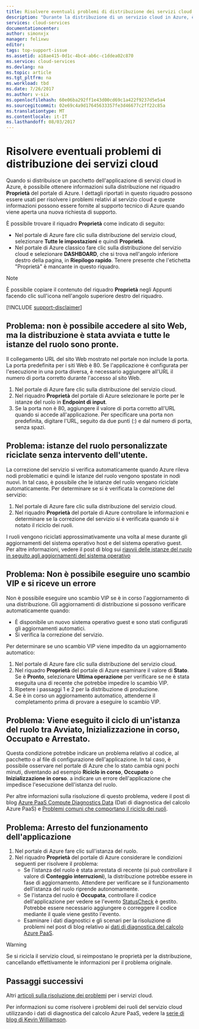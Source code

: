 ```yaml
---
title: Risolvere eventuali problemi di distribuzione dei servizi cloud | Documentazione Microsoft
description: "Durante la distribuzione di un servizio cloud in Azure, è possibile che si verifichino problemi comuni. Questo articolo fornisce soluzioni per alcuni problemi."
services: cloud-services
documentationcenter: 
author: simonxjx
manager: felixwu
editor: 
tags: top-support-issue
ms.assetid: a18ae415-0d1c-4bc4-ab6c-c1ddea02c870
ms.service: cloud-services
ms.devlang: na
ms.topic: article
ms.tgt_pltfrm: na
ms.workload: tbd
ms.date: 7/26/2017
ms.author: v-six
ms.openlocfilehash: 60e06ba292ff1e43d00cd69c1a422f9237d5e5a4
ms.sourcegitcommit: 02e69c4a9d17645633357fe3d46677c2ff22c85a
ms.translationtype: MT
ms.contentlocale: it-IT
ms.lasthandoff: 08/03/2017
---
```

# <a name="troubleshoot-cloud-service-deployment-problems"></a>Risolvere eventuali problemi di distribuzione dei servizi cloud
Quando si distribuisce un pacchetto dell'applicazione di servizi cloud in Azure, è possibile ottenere informazioni sulla distribuzione nel riquadro **Proprietà** del portale di Azure. I dettagli riportati in questo riquadro possono essere usati per risolvere i problemi relativi al servizio cloud e queste informazioni possono essere fornite al supporto tecnico di Azure quando viene aperta una nuova richiesta di supporto.

È possibile trovare il riquadro **Proprietà** come indicato di seguito:

* Nel portale di Azure fare clic sulla distribuzione del servizio cloud, selezionare **Tutte le impostazioni** e quindi **Proprietà**.
* Nel portale di Azure classico fare clic sulla distribuzione del servizio cloud e selezionare **DASHBOARD**, che si trova nell'angolo inferiore destro della pagina, in **Riepilogo rapido**. Tenere presente che l'etichetta "Proprietà" è mancante in questo riquadro.

> [!NOTE]
> È possibile copiare il contenuto del riquadro **Proprietà** negli Appunti facendo clic sull'icona nell'angolo superiore destro del riquadro.
>
>

[!INCLUDE [support-disclaimer](../../includes/support-disclaimer.md)]

## <a name="problem-i-cannot-access-my-website-but-my-deployment-is-started-and-all-role-instances-are-ready"></a>Problema: non è possibile accedere al sito Web, ma la distribuzione è stata avviata e tutte le istanze del ruolo sono pronte.
Il collegamento URL del sito Web mostrato nel portale non include la porta. La porta predefinita per i siti Web è 80. Se l'applicazione è configurata per l'esecuzione in una porta diversa, è necessario aggiungere all'URL il numero di porta corretto durante l'accesso al sito Web.

1. Nel portale di Azure fare clic sulla distribuzione del servizio cloud.
2. Nel riquadro **Proprietà** del portale di Azure selezionare le porte per le istanze del ruolo in **Endpoint di input**.
3. Se la porta non è 80, aggiungere il valore di porta corretto all'URL quando si accede all'applicazione. Per specificare una porta non predefinita, digitare l'URL, seguito da due punti (:) e dal numero di porta, senza spazi.

## <a name="problem-my-role-instances-recycled-without-me-doing-anything"></a>Problema: istanze del ruolo personalizzate riciclate senza intervento dell'utente.
La correzione del servizio si verifica automaticamente quando Azure rileva nodi problematici e quindi le istanze del ruolo vengono spostate in nodi nuovi. In tal caso, è possibile che le istanze del ruolo vengano riciclate automaticamente. Per determinare se si è verificata la correzione del servizio:

1. Nel portale di Azure fare clic sulla distribuzione del servizio cloud.
2. Nel riquadro **Proprietà** del portale di Azure controllare le informazioni e determinare se la correzione del servizio si è verificata quando si è notato il riciclo dei ruoli.

I ruoli vengono riciclati approssimativamente una volta al mese durante gli aggiornamenti del sistema operativo host e del sistema operativo guest.  
Per altre informazioni, vedere il post di blog sui [riavvii delle istanze del ruolo in seguito agli aggiornamenti del sistema operativo](http://blogs.msdn.com/b/kwill/archive/2012/09/19/role-instance-restarts-due-to-os-upgrades.aspx)

## <a name="problem-i-cannot-do-a-vip-swap-and-receive-an-error"></a>Problema: Non è possibile eseguire uno scambio VIP e si riceve un errore
Non è possibile eseguire uno scambio VIP se è in corso l'aggiornamento di una distribuzione. Gli aggiornamenti di distribuzione si possono verificare automaticamente quando:

* È disponibile un nuovo sistema operativo guest e sono stati configurati gli aggiornamenti automatici.
* Si verifica la correzione del servizio.

Per determinare se uno scambio VIP viene impedito da un aggiornamento automatico:

1. Nel portale di Azure fare clic sulla distribuzione del servizio cloud.
2. Nel riquadro **Proprietà** del portale di Azure esaminare il valore di **Stato**. Se è **Pronto**, selezionare **Ultima operazione** per verificare se ne è stata eseguita una di recente che potrebbe impedire lo scambio VIP.
3. Ripetere i passaggi 1 e 2 per la distribuzione di produzione.
4. Se è in corso un aggiornamento automatico, attenderne il completamento prima di provare a eseguire lo scambio VIP.

## <a name="problem-a-role-instance-is-looping-between-started-initializing-busy-and-stopped"></a>Problema: Viene eseguito il ciclo di un'istanza del ruolo tra Avviato, Inizializzazione in corso, Occupato e Arrestato.
Questa condizione potrebbe indicare un problema relativo al codice, al pacchetto o al file di configurazione dell'applicazione. In tal caso, è possibile osservare nel portale di Azure che lo stato cambia ogni pochi minuti, diventando ad esempio **Riciclo in corso**, **Occupato** o **Inizializzazione in corso**. a indicare un errore dell'applicazione che impedisce l'esecuzione dell'istanza del ruolo.

Per altre informazioni sulla risoluzione di questo problema, vedere il post di blog [Azure PaaS Compute Diagnostics Data](http://blogs.msdn.com/b/kwill/archive/2013/08/09/windows-azure-paas-compute-diagnostics-data.aspx) (Dati di diagnostica del calcolo Azure PaaS) e [Problemi comuni che comportano il riciclo dei ruoli](cloud-services-troubleshoot-common-issues-which-cause-roles-recycle.md).

## <a name="problem-my-application-stopped-working"></a>Problema: Arresto del funzionamento dell'applicazione
1. Nel portale di Azure fare clic sull'istanza del ruolo.
2. Nel riquadro **Proprietà** del portale di Azure considerare le condizioni seguenti per risolvere il problema:
   * Se l'istanza del ruolo è stata arrestata di recente (si può controllare il valore di **Conteggio interruzioni**), la distribuzione potrebbe essere in fase di aggiornamento. Attendere per verificare se il funzionamento dell'istanza del ruolo riprende autonomamente.
   * Se l'istanza del ruolo è **Occupata**, controllare il codice dell'applicazione per vedere se l'evento [StatusCheck](https://msdn.microsoft.com/library/microsoft.windowsazure.serviceruntime.roleenvironment.statuscheck) è gestito. Potrebbe essere necessario aggiungere o correggere il codice mediante il quale viene gestito l'evento.
   * Esaminare i dati diagnostici e gli scenari per la risoluzione di problemi nel post di blog relativo ai [dati di diagnostica del calcolo Azure PaaS](http://blogs.msdn.com/b/kwill/archive/2013/08/09/windows-azure-paas-compute-diagnostics-data.aspx).

> [!WARNING]
> Se si ricicla il servizio cloud, si reimpostano le proprietà per la distribuzione, cancellando effettivamente le informazioni per il problema originale.
>
>

## <a name="next-steps"></a>Passaggi successivi
Altri [articoli sulla risoluzione dei problemi](https://azure.microsoft.com/documentation/articles/?tag=top-support-issue&product=cloud-services) per i servizi cloud.

Per informazioni su come risolvere i problemi dei ruoli del servizio cloud utilizzando i dati di diagnostica del calcolo Azure PaaS, vedere la [serie di blog di Kevin Williamson](http://blogs.msdn.com/b/kwill/archive/2013/08/09/windows-azure-paas-compute-diagnostics-data.aspx).
